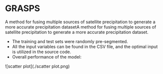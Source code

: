 # GRASPS


A method for fusing multiple sources of satellite precipitation to generate a more accurate precipitation datasetA method for fusing multiple sources of satellite precipitation to generate a more accurate precipitation dataset.
* The training and test sets were randomly pre-segmented. 
* All the input variables can be found in the CSV file, and the optimal input is utilized in the source code.
* Overall performance of the model:

![scatter plot](./scatter plot.png)
